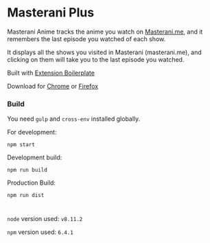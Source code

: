 # Masterani Plus

Masterani Anime tracks the anime you watch on [Masterani.me](masterani.me), and it remembers the last episode you watched of each show.

It displays all the shows you visited in Masterani (masterani.me), and clicking on them will take you to the last episode you watched.

Built with [Extension Boilerplate](https://github.com/EmailThis/extension-boilerplate)

Download for [Chrome](https://chrome.google.com/webstore/detail/masterani-plus/mkpblofoehliaooiibgpjmljecplommm) or [Firefox](https://addons.mozilla.org/en-US/firefox/addon/masterani-plus/)

### Build

You need `gulp` and `cross-env` installed globally.

For development:

`npm start`

Development build:

`npm run build`

Production Build:

`npm run dist`

#

`node` version used: `v8.11.2`

`npm` version used: `6.4.1`